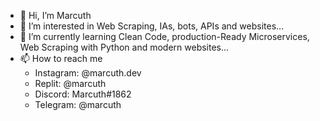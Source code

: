 - 👋 Hi, I’m Marcuth
- 👀 I’m interested in Web Scraping, IAs, bots, APIs and websites...
- 🌱 I’m currently learning Clean Code, production-Ready Microservices, Web Scraping with Python and modern websites...
- 📫 How to reach me 
  - Instagram: @marcuth.dev
  - Replit: @marcuth
  - Discord: Marcuth#1862
  - Telegram: @marcuth

<!---
1Marcuth/1Marcuth is a ✨ special ✨ repository because its `README.md` (this file) appears on your GitHub profile.
You can click the Preview link to take a look at your changes.
--->
